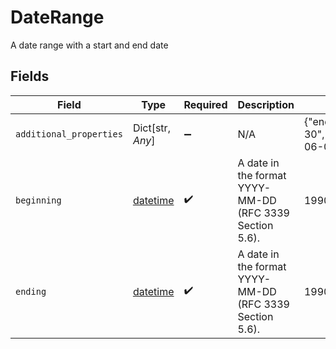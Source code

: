 # DateRange

A date range with a start and end date


## Fields

| Field                                                                        | Type                                                                         | Required                                                                     | Description                                                                  | Example                                                                      |
| ---------------------------------------------------------------------------- | ---------------------------------------------------------------------------- | ---------------------------------------------------------------------------- | ---------------------------------------------------------------------------- | ---------------------------------------------------------------------------- |
| `additional_properties`                                                      | Dict[str, *Any*]                                                             | :heavy_minus_sign:                                                           | N/A                                                                          | {"ending":"1966-06-30","beginning":"1966-06-01"}                             |
| `beginning`                                                                  | [datetime](https://docs.python.org/3/library/datetime.html#datetime-objects) | :heavy_check_mark:                                                           | A date in the format YYYY-MM-DD (RFC 3339 Section 5.6).                      | 1990-05-29                                                                   |
| `ending`                                                                     | [datetime](https://docs.python.org/3/library/datetime.html#datetime-objects) | :heavy_check_mark:                                                           | A date in the format YYYY-MM-DD (RFC 3339 Section 5.6).                      | 1990-05-29                                                                   |